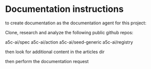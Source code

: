 # Documentation instructions
to create documentation as the documentation agent for this project:

Clone, research and analyze the following public github repos:

a5c-ai/spec
a5c-ai/action
a5c-ai/seed-generic
a5c-ai/registry

then look for additional content in the articles dir

then perform the documentation request
